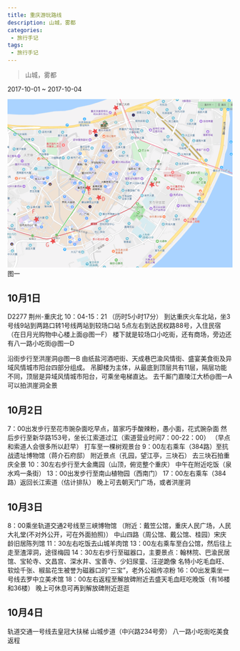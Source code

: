 ```yaml
---
title: 重庆游玩路线
description: 山城，雾都
categories:
 - 旅行手记
tags:
 - 旅行手记
---
```


> 山城，雾都 

<!-- more -->

2017-10-01 ~ 2017-10-04

![chongqing_demo1](https://raw.githubusercontent.com/hzheng93/PictureLibrary/master/pictureLib/WX20181212-173143%402x.png)
图一


## 10月1日

D2277   荆州-重庆北    10：04-15：21     （历时5小时17分）
到达重庆火车北站，坐3号线9站到两路口转1号线两站到较场口站
5点左右到达民权路88号，入住民宿（在日月光购物中心楼上面@图一F）
楼下就是较场口小吃街，还有商场，旁边还有八一路小吃街@图一D

沿街步行至洪崖洞@图一B
由纸盐河酒吧街、天成巷巴渝风情街、盛宴美食街及异域风情城市阳台四部分组成。
吊脚楼为主体，从最底到顶层共有11层，隔层功能不同，顶层是异域风情城市阳台，可乘坐电梯直达。
去千厮门嘉陵江大桥@图一A可以拍洪崖洞全景

## 10月2日

7：00出发步行至花市豌杂面吃早点，苗家巧手酸辣粉，愚小面，花式豌杂面
然后步行至新华路153号，坐长江索道过江（索道营业时间7：00-22：00）
（早点和索道人会很多所以赶早）
打车至一棵树观景台
9：00左右乘车（384路）至抗战遗址博物馆（蒋介石府邸）
附近景点（孔园，望江亭，三块石）
去三块石拍重庆全景
10：30左右步行至大金鹰园（山顶，俯览整个重庆）
中午在附近吃饭（泉水鸡一条街）
13：00出发步行至南山植物园（西南门）
17：00左右乘车（384路）返回长江索道（估计排队）
晚上可去朝天门广场，或者洪崖洞

## 10月3日

8：00乘坐轨道交通2号线至三峡博物馆
（附近：戴笠公馆，重庆人民广场，人民大礼堂(不对外公开，可在外面拍照)）
中山四路（周公馆、戴公馆、桂园）宋庆龄旧居陈列馆
11：30左右吃饭去山城羊肉馆
13：00左右乘车至白公馆，然后往上走至渣滓洞，途径梅园
14：30左右步行至磁器口，主要景点：翰林院、巴渝民居馆、宝轮寺、文昌宫、深水井、宝善寺、少妇尿童、汪逆跪像
名特小吃毛血旺、软烩千张、椒盐花生被誉为磁器口的“三宝”，老外公祖传凉粉
16：00出发乘坐一号线去罗中立美术馆
18：00左右返程至解放碑附近去盛天毛血旺吃晚饭（有16楼和36楼）
晚上可休息可再到解放碑附近逛逛

## 10月4日

轨道交通一号线去皇冠大扶梯
山城步道（中兴路234号旁）
八一路小吃街吃美食
返程



